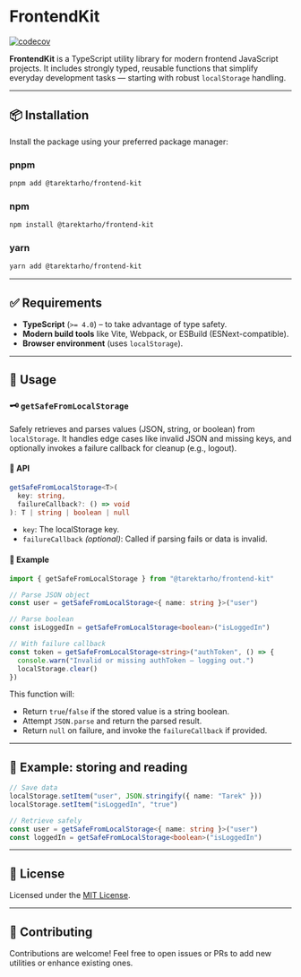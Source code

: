 # FrontendKit
[![codecov](https://codecov.io/gh/tarektarho/FrontendKit/branch/main/graph/badge.svg?token=Aayyl01R1h)](https://codecov.io/gh/tarektarho/FrontendKit)

**FrontendKit** is a TypeScript utility library for modern frontend JavaScript projects. It includes strongly typed, reusable functions that simplify everyday development tasks — starting with robust `localStorage` handling.

---

## 📦 Installation

Install the package using your preferred package manager:

### **pnpm**

```bash
pnpm add @tarektarho/frontend-kit
```

### **npm**

```bash
npm install @tarektarho/frontend-kit
```

### **yarn**

```bash
yarn add @tarektarho/frontend-kit
```

---

## ✅ Requirements

- **TypeScript** (`>= 4.0`) – to take advantage of type safety.
- **Modern build tools** like Vite, Webpack, or ESBuild (ESNext-compatible).
- **Browser environment** (uses `localStorage`).

---

## 🧰 Usage

### 🗝️ `getSafeFromLocalStorage`

Safely retrieves and parses values (JSON, string, or boolean) from `localStorage`. It handles edge cases like invalid JSON and missing keys, and optionally invokes a failure callback for cleanup (e.g., logout).

#### 🔧 API

```ts
getSafeFromLocalStorage<T>(
  key: string,
  failureCallback?: () => void
): T | string | boolean | null
```

- `key`: The localStorage key.
- `failureCallback` _(optional)_: Called if parsing fails or data is invalid.

#### 📝 Example

```ts
import { getSafeFromLocalStorage } from "@tarektarho/frontend-kit"

// Parse JSON object
const user = getSafeFromLocalStorage<{ name: string }>("user")

// Parse boolean
const isLoggedIn = getSafeFromLocalStorage<boolean>("isLoggedIn")

// With failure callback
const token = getSafeFromLocalStorage<string>("authToken", () => {
  console.warn("Invalid or missing authToken — logging out.")
  localStorage.clear()
})
```

This function will:

- Return `true`/`false` if the stored value is a string boolean.
- Attempt `JSON.parse` and return the parsed result.
- Return `null` on failure, and invoke the `failureCallback` if provided.

---

## 🧪 Example: storing and reading

```ts
// Save data
localStorage.setItem("user", JSON.stringify({ name: "Tarek" }))
localStorage.setItem("isLoggedIn", "true")

// Retrieve safely
const user = getSafeFromLocalStorage<{ name: string }>("user")
const loggedIn = getSafeFromLocalStorage<boolean>("isLoggedIn")
```

---

## 📜 License

Licensed under the [MIT License](LICENSE).

---

## 🧱 Contributing

Contributions are welcome! Feel free to open issues or PRs to add new utilities or enhance existing ones.
